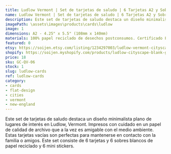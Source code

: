 ```yaml
---
title: Ludlow Vermont | Set de tarjetas de saludo | 6 Tarjetas A2 y Sobres y Stickers
name: Ludlow Vermont | Set de tarjetas de saludo | 6 Tarjetas A2 y Sobres y Stickers
description: Este set de tarjetas de saludo destaca un diseño minimalista plano de lugares de interés en Ludlow, Vermont. Impresos con cuidado en un papel de calidad de archivo que a la vez es amigable con el medio ambiente. Estas tarjetas vacías son perfectas para mantenerse en contacto con la familia o amigos.
imagePath: \assets\images\products\cards\ludlow
image: 1
dimensions: A2 - 4.25" x 5.5" (108mm x 140mm)
materials: 100% papel reciclado de desechos postconsumos. Certificado FSC.
featured: 0
etsy: https://soijen.etsy.com/listing/1234297003/ludlow-vermont-cityscape-blank-note-card?utm_source=Copy&utm_medium=ListingManager&utm_campaign=Share&utm_term=so.lmsm&share_time=1695260074026
shopify: https://soijen.myshopify.com/products/ludlow-cityscape-blank-greeting-card-set
price: 18
sku: GC-QV-06
stock: 1
slug: ludlow-cards
ref: ludlow-cards
category:
- cards
- flat-design
- cities
- vermont
- new-england
---
```

Este set de tarjetas de saludo destaca un diseño minimalista plano de lugares de interés en Ludlow, Vermont. Impresos con cuidado en un papel de calidad de archivo que a la vez es amigable con el medio ambiente. Estas tarjetas vacías son perfectas para mantenerse en contacto con la familia o amigos. Este set consiste de 6 tarjetas y 6 sobres blancos de papel reciclado y 6 mini stickers.
